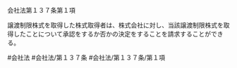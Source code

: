 会社法第１３７条第１項

譲渡制限株式を取得した株式取得者は、株式会社に対し、当該譲渡制限株式を取得したことについて承認をするか否かの決定をすることを請求することができる。

#会社法
#会社法/第１３７条
#会社法/第１３７条/第１項
